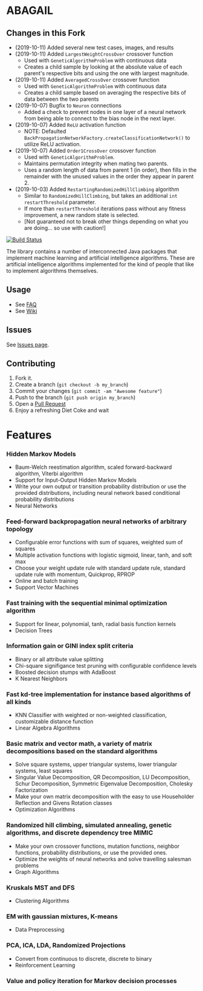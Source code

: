 ABAGAIL
=======

Changes in this Fork
--------------------

* (2019-10-11) Added several new test cases, images, and results
* (2019-10-11) Added `LargestWeightCrossOver` crossover function
	* Used with `GeneticAlgorithmProblem` with continuous data
	* Creates a child sample by looking at the absolute value of each parent's respective bits and using the one with largest magnitude.
* (2019-10-11) Added `AveragedCrossOver` crossover function
	* Used with `GeneticAlgorithmProblem` with continuous data
	* Creates a child sample based on averaging the respective bits of data between the two parents
* (2019-10-07) Bugfix to `Neuron` connections
	* Added a check to prevent nodes in one layer of a neural network from being able to connect to the bias node in the next layer.
* (2019-10-07) Added `ReLU` activation function
	* NOTE: Defaulted `BackPropagationNetworkFactory.createClassificationNetwork()` to utilize ReLU activation.
* (2019-10-07) Added `Order1CrossOver` crossover function
	* Used with `GeneticAlgorithmProblem`.
	* Maintains permutation integrity when mating two parents.
	* Uses a random length of data from parent 1 (in order), then fills in the remainder with the unused values in the order they appear in parent 2.
* (2019-10-03) Added `RestartingRandomizedHillClimbing` algorithm
	* Similar to `RandomizedHillClimbing`, but takes an additional `int restartThreshold` parameter.
	* If more than `restartThreshold` iterations pass without any fitness improvement, a new random state is selected.
	* [Not guaranteed not to break other things depending on what you are doing... so use with caution!]

[![Build Status](https://travis-ci.org/pushkar/ABAGAIL.svg?branch=master)](https://travis-ci.org/pushkar/ABAGAIL)

The library contains a number of interconnected Java packages that implement machine learning and artificial intelligence algorithms. These are artificial intelligence algorithms implemented for the kind of people that like to implement algorithms themselves.

Usage
------

* See [FAQ](https://github.com/pushkar/ABAGAIL/blob/master/faq.md)
* See [Wiki](https://github.com/pushkar/ABAGAIL/wiki)

Issues
-------

See [Issues page](https://github.com/pushkar/ABAGAIL/issues?state=open).

Contributing
------------

1. Fork it.
2. Create a branch (`git checkout -b my_branch`)
3. Commit your changes (`git commit -am "Awesome feature"`)
4. Push to the branch (`git push origin my_branch`)
5. Open a [Pull Request][1]
6. Enjoy a refreshing Diet Coke and wait 

Features
========

### Hidden Markov Models

* Baum-Welch reestimation algorithm, scaled forward-backward algorithm, Viterbi algorithm
* Support for Input-Output Hidden Markov Models
* Write your own output or transition probability distribution or use the provided distributions, including neural network based conditional probability distributions
* Neural Networks

### Feed-forward backpropagation neural networks of arbitrary topology
* Configurable error functions with sum of squares, weighted sum of squares
* Multiple activation functions with logistic sigmoid, linear, tanh, and soft max
* Choose your weight update rule with standard update rule, standard update rule with momentum, Quickprop, RPROP
* Online and batch training
* Support Vector Machines

### Fast training with the sequential minimal optimization algorithm
* Support for linear, polynomial, tanh, radial basis function kernels
* Decision Trees

### Information gain or GINI index split criteria
* Binary or all attribute value splitting
* Chi-square signifigance test pruning with configurable confidence levels
* Boosted decision stumps with AdaBoost
* K Nearest Neighbors

### Fast kd-tree implementation for instance based algorithms of all kinds
* KNN Classifier with weighted or non-weighted classification, customizable distance function
* Linear Algebra Algorithms

### Basic matrix and vector math, a variety of matrix decompositions based on the standard algorithms
* Solve square systems, upper triangular systems, lower triangular systems, least squares
* Singular Value Decomposition, QR Decomposition, LU Decomposition, Schur Decomposition, Symmetric Eigenvalue Decomposition, Cholesky Factorization
* Make your own matrix decomposition with the easy to use Householder Reflection and Givens Rotation classes
* Optimization Algorithms

### Randomized hill climbing, simulated annealing, genetic algorithms, and discrete dependency tree MIMIC
* Make your own crossover functions, mutation functions, neighbor functions, probability distributions, or use the provided ones.
* Optimize the weights of neural networks and solve travelling salesman problems
* Graph Algorithms

### Kruskals MST and DFS
* Clustering Algorithms

### EM with gaussian mixtures, K-means
* Data Preprocessing

### PCA, ICA, LDA, Randomized Projections
* Convert from continuous to discrete, discrete to binary
* Reinforcement Learning

### Value and policy iteration for Markov decision processes

[1]: https://help.github.com/articles/using-pull-requests
